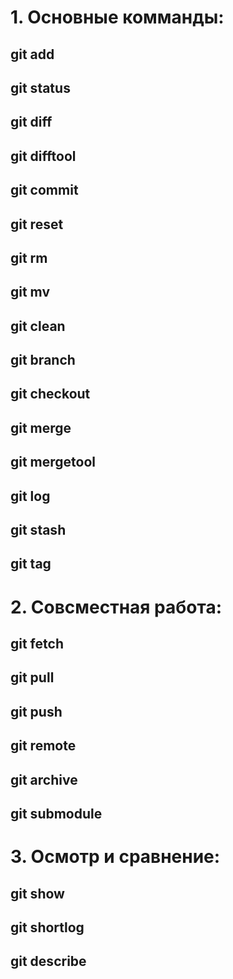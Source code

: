 # 1. Основные комманды:
## git add  

## git status

## git diff


## git difftool

## git commit


## git reset

## git rm

## git mv


## git clean
## git branch

## git checkout


## git merge


## git mergetool

## git log


## git stash


## git tag


# 2. Совсместная работа:


## git fetch


## git pull


## git push


## git remote


## git archive


## git submodule


# 3. Осмотр и сравнение:
## git show


## git shortlog

## git describe
